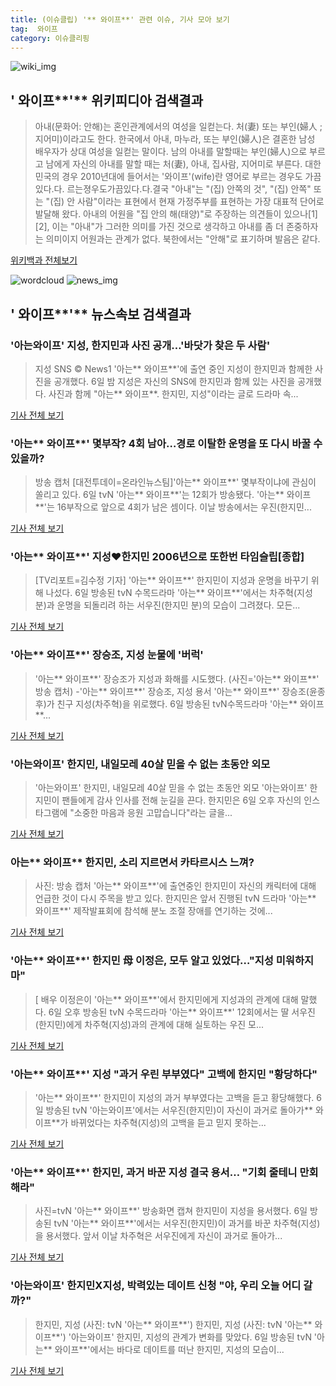 ```yaml
---
title: (이슈클립) '** 와이프**' 관련 이슈, 기사 모아 보기
tag:  와이프
category: 이슈클리핑
---
```

![wiki_img](https://user-images.githubusercontent.com/42597476/44503234-41136a80-a6d0-11e8-9071-6fc6418eafe4.png)
## **'** 와이프**'** 위키피디아 검색결과
>아내(문화어: 안해)는 혼인관계에서의 여성을 일컫는다. 처(妻) 또는 부인(婦人 ; 지어미)이라고도 한다. 한국에서 아내, 마누라, 또는 부인(婦人)은 결혼한 남성 배우자가 상대 여성을 일컫는 말이다. 남의 아내를 말할때는 부인(婦人)으로 부르고 남에게 자신의 아내를 말할 때는 처(妻), 아내, 집사람, 지어미로 부른다. 대한민국의 경우 2010년대에 들어서는 '와이프'(wife)란 영어로 부르는 경우도 가끔 있다.다. 르는졍우도가끔있다.다.결국 "아내"는 "(집) 안쪽의 것", "(집) 안쪽" 또는 "(집) 안 사람"이라는 표현에서 현재 가정주부를 표현하는 가장 대표적 단어로 발달해 왔다. 아내의 어원을 "집 안의 해(태양)"로 주장하는 의견들이 있으나[1][2], 이는 "아내"가 그러한 의미를 가진 것으로 생각하고 아내를 좀 더 존중하자는 의미이지 어원과는 관계가 없다. 북한에서는 "안해"로 표기하며 발음은 같다.

<a href="https://ko.wikipedia.org/wiki/ 와이프" target="_blank">위키백과 전체보기</a>

![wordcloud](https://s3.ap-northeast-2.amazonaws.com/lyrics101-wordcloud/2018-09-07-1536258049.png)
![news_img](https://user-images.githubusercontent.com/42597476/44507050-1206f400-a6e4-11e8-8d98-7ffbfebb353f.png)
## **'** 와이프**'** 뉴스속보 검색결과
### '아는와이프' 지성, 한지민과 사진 공개…'바닷가 찾은 두 사람'

>지성 SNS © News1 '아는** 와이프**'에 출연 중인 지성이 한지민과 함께한 사진을 공개했다. 6일 밤 지성은 자신의 SNS에 한지민과 함께 있는 사진을 공개했다. 사진과 함께 "아는** 와이프**. 한지민, 지성"이라는 글로 드라마 속...

<a href="http://news1.kr/articles/?3419930" target="_blank">기사 전체 보기</a>

### '아는** 와이프**' 몇부작? 4회 남아…경로 이탈한 운명을 또 다시 바꿀 수 있을까?

>방송 캡처 [대전투데이=온라인뉴스팀]'아는** 와이프**' 몇부작이냐에 관심이 쏠리고 있다. 6일 tvN '아는** 와이프**'는 12회가 방송됐다. '아는** 와이프**'는 16부작으로 앞으로 4회가 남은 셈이다. 이날 방송에서는 우진(한지민...

<a href="http://www.daejeontoday.com/news/articleView.html?idxno=512283" target="_blank">기사 전체 보기</a>

### '아는** 와이프**' 지성♥한지민 2006년으로 또한번 타임슬립[종합]

>[TV리포트=김수정 기자] '아는** 와이프**' 한지민이 지성과 운명을 바꾸기 위해 나섰다. 6일 방송된 tvN 수목드라마 '아는** 와이프**'에서는 차주혁(지성 분)과 운명을 되돌리려 하는 서우진(한지민 분)의 모습이 그려졌다. 모든...

<a href="http://www.tvreport.co.kr/?c=news&m=newsview&idx=1078520" target="_blank">기사 전체 보기</a>

### '아는** 와이프**' 장승조, 지성 눈물에 '버럭'

>'아는** 와이프**' 장승조가 지성과 화해를 시도했다. (사진='아는** 와이프**' 방송 캡처) -'아는** 와이프**' 장승조, 지성 용서 '아는** 와이프**' 장승조(윤종후)가 친구 지성(차주혁)을 위로했다.   6일 방송된 tvN수목드라마 '아는** 와이프**...

<a href="http://viewers.heraldcorp.com/news/articleView.html?idxno=19260" target="_blank">기사 전체 보기</a>

### '아는와이프' 한지민, 내일모레 40살 믿을 수 없는 초동안 외모

>'아는와이프' 한지민, 내일모레 40살 믿을 수 없는 초동안 외모 '아는와이프' 한지민이 팬들에게 감사 인사를 전해 눈길을 끈다. 한지민은 6일 오후 자신의 인스타그램에 "소중한 마음과 응원 고맙습니다"라는 글을...

<a href="http://www.viva100.com/main/view.php?key=20180906002256336" target="_blank">기사 전체 보기</a>

### 아는** 와이프** 한지민, 소리 지르면서 카타르시스 느껴?

>사진: 방송 캡처 '아는** 와이프**'에 출연중인 한지민이 자신의 캐릭터에 대해 언급한 것이 다시 주목을 받고 있다. 한지민은 앞서 진행된 tvN 드라마 '아는** 와이프**' 제작발표회에 참석해 분노 조절 장애를 연기하는 것에...

<a href="http://www.gukjenews.com/news/articleView.html?idxno=987540" target="_blank">기사 전체 보기</a>

### '아는** 와이프**' 한지민 母 이정은, 모두 알고 있었다…"지성 미워하지 마"

>[ 배우 이정은이 '아는** 와이프**'에서 한지민에게 지성과의 관계에 대해 말했다. 6일 오후 방송된 tvN 수목드라마 '아는** 와이프**' 12회에서는 딸 서우진(한지민)에게 차주혁(지성)과의 관계에 대해 실토하는 우진 모...

<a href="http://www.mydaily.co.kr/new_yk/html/read.php?newsid=201809062145157175&ext=na" target="_blank">기사 전체 보기</a>

### '아는** 와이프**' 지성 "과거 우린 부부였다" 고백에 한지민 "황당하다"

>'아는** 와이프**' 한지민이 지성의 과거 부부였다는 고백을 듣고 황당해했다. 6일 방송된 tvN '아는와이프'에서는 서우진(한지민)이 자신이 과거로 돌아가** 와이프**가 바뀌었다는 차주혁(지성)의 고백을 듣고 믿지 못하는...

<a href="http://www.asiatoday.co.kr/view.php?key=20180906002201486" target="_blank">기사 전체 보기</a>

### '아는** 와이프**' 한지민, 과거 바꾼 지성 결국 용서… "기회 줄테니 만회해라"

>사진=tvN '아는** 와이프**' 방송화면 캡쳐 한지민이 지성을 용서했다. 6일 방송된 tvN '아는** 와이프**'에서는 서우진(한지민)이 과거를 바꾼 차주혁(지성)을 용서했다. 앞서 이날 차주혁은 서우진에게 자신이 과거로 돌아가...

<a href="http://news20.busan.com/controller/newsController.jsp?newsId=20180906000384" target="_blank">기사 전체 보기</a>

### '아는와이프' 한지민X지성, 박력있는 데이트 신청 "야, 우리 오늘 어디 갈까?"

>한지민, 지성 (사진: tvN '아는** 와이프**') 한지민, 지성 (사진: tvN '아는** 와이프**') '아는와이프' 한지민, 지성의 관계가 변화를 맞았다. 6일 방송된 tvN '아는** 와이프**'에서는 바다로 데이트를 떠난 한지민, 지성의 모습이...

<a href="http://www.jemin.com/news/articleView.html?idxno=537434" target="_blank">기사 전체 보기</a>


